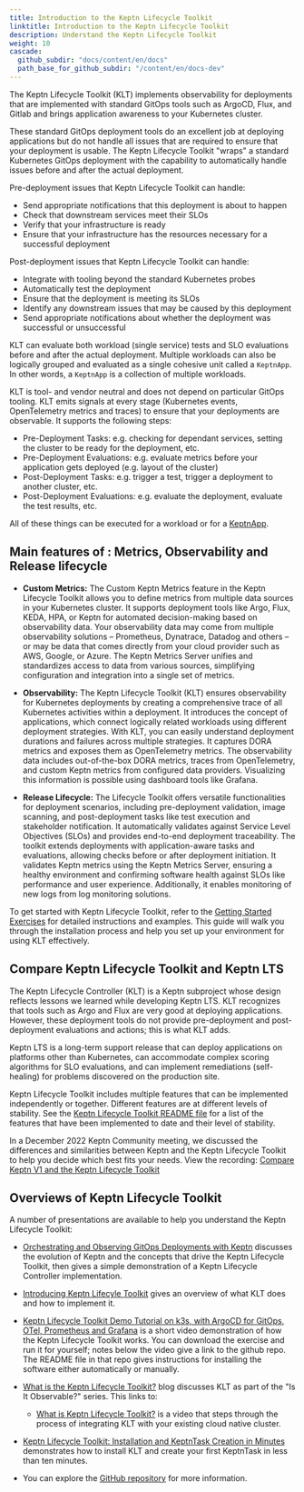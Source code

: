 ```yaml
---
title: Introduction to the Keptn Lifecycle Toolkit
linktitle: Introduction to the Keptn Lifecycle Toolkit
description: Understand the Keptn Lifecycle Toolkit
weight: 10
cascade:
  github_subdir: "docs/content/en/docs"
  path_base_for_github_subdir: "/content/en/docs-dev"
---
```


The Keptn Lifecycle Toolkit (KLT) implements observability
for deployments that are implemented with standard GitOps tools
such as ArgoCD, Flux, and Gitlab
and brings application awareness to your Kubernetes cluster.

These standard GitOps deployment tools
do an excellent job at deploying applications
but do not handle all issues
that are required to ensure that your deployment is usable.
The Keptn Lifecycle Toolkit "wraps" a standard Kubernetes GitOps deployment
with the capability to automatically handle issues
before and after the actual deployment.

Pre-deployment issues that Keptn Lifecycle Toolkit can handle:

* Send appropriate notifications that this deployment is about to happen
* Check that downstream services meet their SLOs
* Verify that your infrastructure is ready
* Ensure that your infrastructure
  has the resources necessary for a successful deployment

Post-deployment issues that Keptn Lifecycle Toolkit can handle:

* Integrate with tooling beyond the standard Kubernetes probes
* Automatically test the deployment
* Ensure that the deployment is meeting its SLOs
* Identify any downstream issues that may be caused by this deployment
* Send appropriate notifications
  about whether the deployment was successful or unsuccessful

KLT can evaluate both workload (single service) tests
and SLO evaluations before and after the actual deployment.
Multiple workloads can also be logically grouped and evaluated
as a single cohesive unit called a `KeptnApp`.
In other words, a `KeptnApp` is a collection of multiple workloads.

KLT is tool- and vendor neutral and does not depend on particular GitOps tooling.
KLT emits signals at every stage
(Kubernetes events, OpenTelemetry metrics and traces)
to ensure that your deployments are observable.
It supports the following steps:

* Pre-Deployment Tasks: e.g. checking for dependant services,
  setting the cluster to be ready for the deployment, etc.
* Pre-Deployment Evaluations: e.g. evaluate metrics
  before your application gets deployed (e.g. layout of the cluster)
* Post-Deployment Tasks: e.g. trigger a test,
  trigger a deployment to another cluster, etc.
* Post-Deployment Evaluations: e.g. evaluate the deployment,
  evaluate the test results, etc.

All of these things can be executed for a workload or for a [KeptnApp](https://lifecycle.keptn.sh/docs/yaml-crd-ref/app/).

## Main features of : Metrics, Observability and Release lifecycle

* **Custom Metrics:** The Custom Keptn Metrics feature in the
Keptn Lifecycle Toolkit allows you to define metrics from
multiple data sources in your Kubernetes cluster.
It supports deployment tools like Argo, Flux, KEDA, HPA, or
Keptn for automated decision-making based on observability data.
Your observability data may come from multiple observability solutions
– Prometheus, Dynatrace, Datadog and others – or may be data that comes
directly from your cloud provider such as AWS, Google, or Azure.
The Keptn Metrics Server unifies and standardizes access to data from
various sources, simplifying configuration and integration into a single
set of metrics.

* **Observability:** The Keptn Lifecycle Toolkit (KLT) ensures observability
for Kubernetes deployments by creating a comprehensive trace of all Kubernetes
activities within a deployment.
It introduces the concept of applications, which connect logically related
workloads using different deployment strategies.
With KLT, you can easily understand deployment durations and failures across
multiple strategies.
It captures DORA metrics and exposes them as OpenTelemetry metrics.
The observability data includes out-of-the-box DORA metrics, traces from
OpenTelemetry, and custom Keptn metrics from configured data providers.
Visualizing this information is possible using dashboard tools like Grafana.

* **Release Lifecycle:** The Lifecycle Toolkit offers versatile functionalities
for deployment scenarios, including pre-deployment validation, image scanning,
and post-deployment tasks like test execution and stakeholder notification.
It automatically validates against Service Level Objectives (SLOs) and provides
end-to-end deployment traceability.
The toolkit extends deployments with application-aware tasks and evaluations,
allowing checks before or after deployment initiation.
It validates Keptn metrics using the Keptn Metrics Server, ensuring a healthy
environment and confirming software health against SLOs like performance and
user experience.
Additionally, it enables monitoring of new logs from log monitoring solutions.

To get started with Keptn Lifecycle Toolkit, refer to the
[Getting Started Exercises](https://main.lifecycle.keptn.sh/docs/getting-started/)
for detailed instructions and examples.
This guide will walk you through the installation process and help you set up
your environment for using KLT effectively.

## Compare Keptn Lifecycle Toolkit and Keptn LTS

The Keptn Lifecycle Controller (KLT) is a Keptn subproject
whose design reflects lessons we learned while developing Keptn LTS.
KLT recognizes that tools such as Argo and Flux
are very good at deploying applications.
However, these deployment tools do not provide
pre-deployment and post-deployment evaluations and actions;
this is what KLT adds.

Keptn LTS is a long-term support release
that can deploy applications on platforms other than Kubernetes,
can accommodate complex scoring algorithms for SLO evaluations,
and can implement remediations (self-healing) for problems discovered
on the production site.

Keptn Lifecycle Toolkit includes multiple features
that can be implemented independently or together.
Different features are at different levels of stability.
See the [Keptn Lifecycle Toolkit README file](https://github.com/keptn/lifecycle-toolkit/blob/main/README.md)
for a list of the features that have been implemented to date
and their level of stability.

In a December 2022 Keptn Community meeting,
we discussed the differences and similarities
between Keptn and the Keptn Lifecycle Toolkit
to help you decide which best fits your needs.
View the recording:
[Compare Keptn V1 and the Keptn Lifecycle Toolkit](https://www.youtube.com/watch?v=-cKyUKFjtwE&t=170s)

## Overviews of Keptn Lifecycle Toolkit

A number of presentations are available to help you understand
the Keptn Lifecycle Toolkit:

* [Orchestrating and Observing GitOps Deployments with Keptn](https://www.youtube.com/watch?v=-cKyUKFjtwE&t=11s)
  discusses the evolution of Keptn
  and the concepts that drive the Keptn Lifecycle Toolkit,
  then gives a simple demonstration of a Keptn Lifecycle Controller implementation.

* [Introducing Keptn Lifecyle Toolkit](https://youtu.be/449HAFYkUlY)
  gives an overview of what KLT does and how to implement it.

* [Keptn Lifecycle Toolkit Demo Tutorial on k3s, with ArgoCD for GitOps, OTel, Prometheus and Grafana](https://www.youtube.com/watch?v=6J_RzpmXoCc)
  is a short video demonstration of how the Keptn Lifecycle Toolkit works.
  You can download the exercise and run it for yourself;
  notes below the video give a link to the github repo.
  The README file in that repo gives instructions for installing the software
  either automatically or manually.

* [What is the Keptn Lifecycle Toolkit?](https://isitobservable.io/observability/kubernetes/what-is-the-keptn-lifecycle-toolkit)
  blog discusses KLT as part of the "Is It Observable?" series.
  This links to:

  * [What is Keptn Lifecycle Toolkit?](https://www.youtube.com/watch?v=Uvg4uG8AbFg)
    is a video that steps through the process of integrating KLT
    with your existing cloud native cluster.

* [Keptn Lifecycle Toolkit: Installation and KeptnTask Creation in Minutes](https://www.youtube.com/watch?v=Hh01bBwZ_qM)
  demonstrates how to install KLT and create your first KeptnTask in less than ten minutes.
  
* You can explore the [GitHub repository](https://github.com/isItObservable/keptn-lifecycle-Toolkit)
  for more information.
